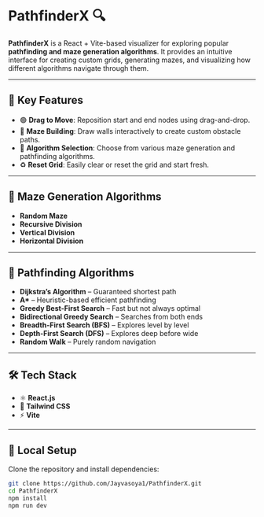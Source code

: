 # PathfinderX 🔍

**PathfinderX** is a React + Vite-based visualizer for exploring popular **pathfinding and maze generation algorithms**. It provides an intuitive interface for creating custom grids, generating mazes, and visualizing how different algorithms navigate through them.

---

## 🎯 Key Features

- 🟢 **Drag to Move**: Reposition start and end nodes using drag-and-drop.
- 🧱 **Maze Building**: Draw walls interactively to create custom obstacle paths.
- 🚀 **Algorithm Selection**: Choose from various maze generation and pathfinding algorithms.
- ♻️ **Reset Grid**: Easily clear or reset the grid and start fresh.

---

## 🧠 Maze Generation Algorithms

- **Random Maze**
- **Recursive Division**
- **Vertical Division**
- **Horizontal Division**

---

## 🧭 Pathfinding Algorithms

- **Dijkstra’s Algorithm** – Guaranteed shortest path
- **A\*** – Heuristic-based efficient pathfinding
- **Greedy Best-First Search** – Fast but not always optimal
- **Bidirectional Greedy Search** – Searches from both ends
- **Breadth-First Search (BFS)** – Explores level by level
- **Depth-First Search (DFS)** – Explores deep before wide
- **Random Walk** – Purely random navigation

---

## 🛠️ Tech Stack

- ⚛️ **React.js**
- 🎨 **Tailwind CSS**
- ⚡ **Vite**

---

## 🧪 Local Setup

Clone the repository and install dependencies:

```bash
git clone https://github.com/Jayvasoya1/PathfinderX.git
cd PathfinderX
npm install
npm run dev